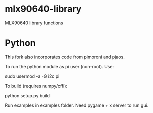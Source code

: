 # mlx90640-library

MLX90640 library functions

# Python

This fork also incorporates code from pimoroni and pjaos. 

To run the python module as pi user (non-root). Use:

sudo usermod -a -G i2c pi

To build (requires numpy/cffi):

python setup.py build

Run examples in examples folder. Need pygame + x server to run gui.
